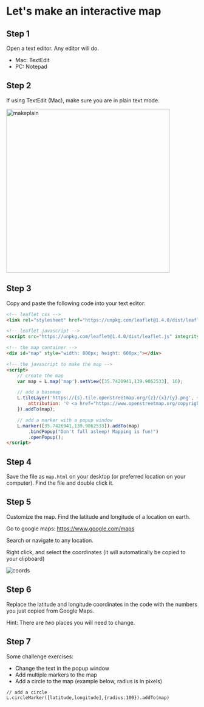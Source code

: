 # Let's make an interactive map

## Step 1

Open a text editor. Any editor will do.

- Mac: TextEdit
- PC: Notepad

## Step 2

If using TextEdit (Mac), make sure you are in plain text mode.

<img width="430" alt="makeplain" src="https://user-images.githubusercontent.com/825990/185028370-06850ed7-e680-43b4-8061-60c06d74db15.png">

## Step 3

Copy and paste the following code into your text editor:

```html
<!-- leaflet css -->
<link rel="stylesheet" href="https://unpkg.com/leaflet@1.4.0/dist/leaflet.css" integrity="sha512-puBpdR0798OZvTTbP4A8Ix/l+A4dHDD0DGqYW6RQ+9jxkRFclaxxQb/SJAWZfWAkuyeQUytO7+7N4QKrDh+drA==" crossorigin=""/>

<!-- leaflet javascript -->
<script src="https://unpkg.com/leaflet@1.4.0/dist/leaflet.js" integrity="sha512-QVftwZFqvtRNi0ZyCtsznlKSWOStnDORoefr1enyq5mVL4tmKB3S/EnC3rRJcxCPavG10IcrVGSmPh6Qw5lwrg==" crossorigin=""></script>

<!-- the map container -->
<div id="map" style="width: 800px; height: 600px;"></div>

<!-- the javascript to make the map -->
<script>
	// create the map
	var map = L.map('map').setView([35.7426941,139.9062533], 16);

	// add a basemap
	L.tileLayer('https://{s}.tile.openstreetmap.org/{z}/{x}/{y}.png', {
		attribution: '© <a href="https://www.openstreetmap.org/copyright">OpenStreetMap</a> contributors'
	}).addTo(map);

	// add a marker with a popup window
	L.marker([35.7426941,139.9062533]).addTo(map)
		.bindPopup("Don't fall asleep! Mapping is fun!")
		.openPopup();
</script>
```

## Step 4

Save the file as `map.html` on your desktop (or preferred location on your computer). Find the file and double click it.

## Step 5

Customize the map. Find the latitude and longitude of a location on earth.

Go to google maps: https://www.google.com/maps

Search or navigate to any location.

Right click, and select the coordinates (it will automatically be copied to your clipboard)

![coords](https://user-images.githubusercontent.com/825990/185029320-c394fea6-28d1-4b15-bfa8-ec7f179e1aaf.png)

## Step 6

Replace the latitude and longitude coordinates in the code with the numbers you just copied from Google Maps.

Hint: There are *two* places you will need to change.

## Step 7

Some challenge exercises:

- Change the text in the popup window
- Add multiple markers to the map
- Add a circle to the map (example below, radius is in pixels)

```
// add a circle 
L.circleMarker([latitude,longitude],{radius:100}).addTo(map)
```

